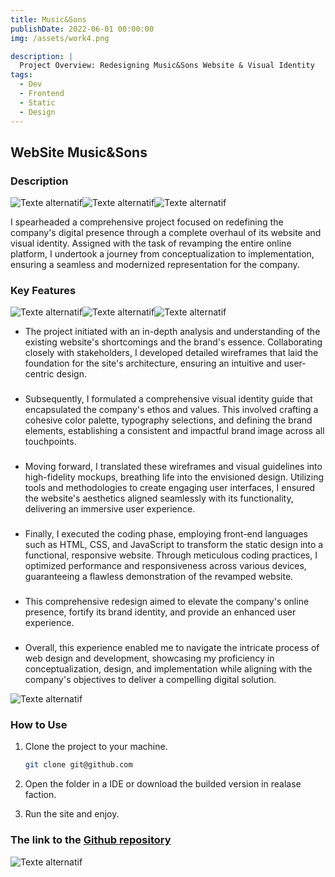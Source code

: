 ```yaml
---
title: Music&Sons
publishDate: 2022-06-01 00:00:00
img: /assets/work4.png

description: |
  Project Overview: Redesigning Music&Sons Website & Visual Identity
tags:
  - Dev
  - Frontend
  - Static
  - Design
---
```


## WebSite Music&Sons

### Description

![Texte alternatif](/assets/logo1.png "Le titre de mon image")![Texte alternatif](/assets/logo2.png "Le titre de mon image")![Texte alternatif](/assets/logo5_2.png "Le titre de mon image")

I spearheaded a comprehensive project focused on redefining the company's digital presence through a complete overhaul of its website and visual identity. Assigned with the task of revamping the entire online platform, I undertook a journey from conceptualization to implementation, ensuring a seamless and modernized representation for the company.

### Key Features

![Texte alternatif](/assets/logo4.png "Le titre de mon image")![Texte alternatif](/assets/logo5.png "Le titre de mon image")![Texte alternatif](/assets/logo6.png "Le titre de mon image")

- The project initiated with an in-depth analysis and understanding of the existing website's shortcomings and the brand's essence. Collaborating closely with stakeholders, I developed detailed wireframes that laid the foundation for the site's architecture, ensuring an intuitive and user-centric design.

###

- Subsequently, I formulated a comprehensive visual identity guide that encapsulated the company's ethos and values. This involved crafting a cohesive color palette, typography selections, and defining the brand elements, establishing a consistent and impactful brand image across all touchpoints.

###

- Moving forward, I translated these wireframes and visual guidelines into high-fidelity mockups, breathing life into the envisioned design. Utilizing tools and methodologies to create engaging user interfaces, I ensured the website's aesthetics aligned seamlessly with its functionality, delivering an immersive user experience.

###

- Finally, I executed the coding phase, employing front-end languages such as HTML, CSS, and JavaScript to transform the static design into a functional, responsive website. Through meticulous coding practices, I optimized performance and responsiveness across various devices, guaranteeing a flawless demonstration of the revamped website.

###

- This comprehensive redesign aimed to elevate the company's online presence, fortify its brand identity, and provide an enhanced user experience.

###

- Overall, this experience enabled me to navigate the intricate process of web design and development, showcasing my proficiency in conceptualization, design, and implementation while aligning with the company's objectives to deliver a compelling digital solution.

![Texte alternatif](/assets/work4_1.png "Le titre de mon image")

### How to Use

1. Clone the project to your machine.
   ```bash
   git clone git@github.com
   ```
2. Open the folder in a IDE or download the builded version in realase faction.

3. Run the site and enjoy.

### The link to the [Github repository](https://github.com/H1B0B0/Rogue-like-LibGDX)

![Texte alternatif](/assets/work4_2.png "Le titre de mon image")
